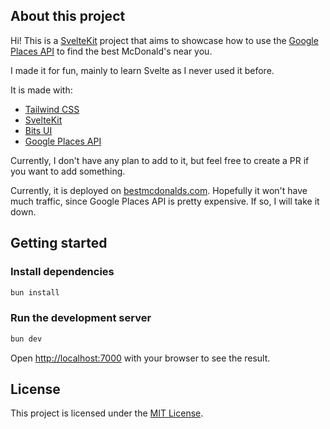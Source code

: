 ## About this project

Hi! This is a [SvelteKit](https://kit.svelte.dev/) project that aims to showcase how to use the [Google Places API](https://developers.google.com/places/web-service/overview) to find the best McDonald's near you.

I made it for fun, mainly to learn Svelte as I never used it before.

It is made with:

- [Tailwind CSS](https://tailwindcss.com/)
- [SvelteKit](https://kit.svelte.dev/)
- [Bits UI](https://bitsui.org/)
- [Google Places API](https://developers.google.com/places/web-service/overview)

Currently, I don't have any plan to add to it, but feel free to create a PR if you want to add something.

Currently, it is deployed on [bestmcdonalds.com](https://bestmcdonalds.com). Hopefully it won't have much traffic, since Google Places API is pretty expensive. If so, I will take it down.

## Getting started

### Install dependencies

```bash
bun install
```

### Run the development server

```bash
bun dev
```

Open [http://localhost:7000](http://localhost:7000) with your browser to see the result.

## License

This project is licensed under the [MIT License](LICENSE).
